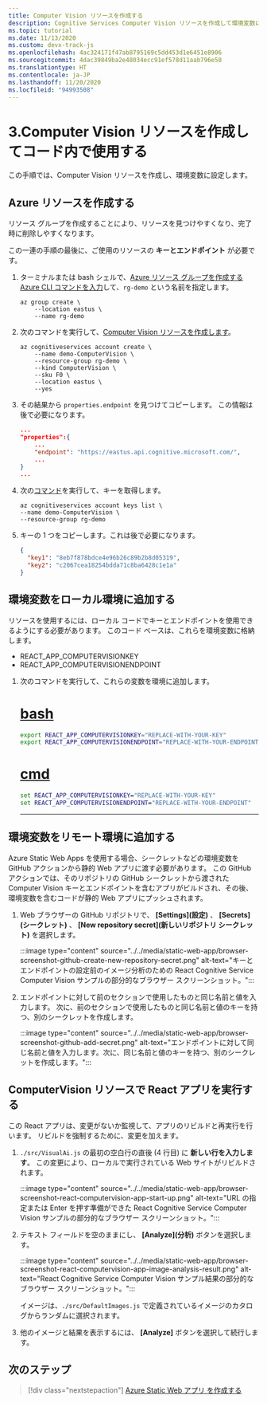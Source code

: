 ```yaml
---
title: Computer Vision リソースを作成する
description: Cognitive Services Computer Vision リソースを作成して環境変数に設定します。
ms.topic: tutorial
ms.date: 11/13/2020
ms.custom: devx-track-js
ms.openlocfilehash: 4ac324171f47ab8795169c5dd453d1e6451e8906
ms.sourcegitcommit: 4dac39849ba2e48034ecc91ef578d11aab796e58
ms.translationtype: HT
ms.contentlocale: ja-JP
ms.lasthandoff: 11/20/2020
ms.locfileid: "94993508"
---
```

# <a name="3-create-computer-vision-resource-and-use-in-code"></a>3.Computer Vision リソースを作成してコード内で使用する

この手順では、Computer Vision リソースを作成し、環境変数に設定します。 

## <a name="create-azure-resources"></a>Azure リソースを作成する

リソース グループを作成することにより、リソースを見つけやすくなり、完了時に削除しやすくなります。

この一連の手順の最後に、ご使用のリソースの **キーとエンドポイント** が必要です。

1. ターミナルまたは bash シェルで、[Azure リソース グループを作成する Azure CLI コマンドを入力](/cli/azure/group?view=azure-cli-latest#az_group_create)して、`rg-demo` という名前を指定します。

    ```azurecli
    az group create \
        --location eastus \
        --name rg-demo 
    ```
1. 次のコマンドを実行して、[Computer Vision リソースを作成します](/cli/azure/cognitiveservices/account?view=azure-cli-latest#az-cognitiveservices-account-create)。


    ```azurecli
    az cognitiveservices account create \
        --name demo-ComputerVision \
        --resource-group rg-demo \
        --kind ComputerVision \
        --sku F0 \
        --location eastus \
        --yes
    ```

1. その結果から `properties.endpoint` を見つけてコピーします。 この情報は後で必要になります。

    ```json
    ...
    "properties":{
        ...
        "endpoint": "https://eastus.api.cognitive.microsoft.com/",
        ...
    }
    ...
    ```

1. 次の[コマンド](/cli/azure/cognitiveservices/account/keys?view=azure-cli-latest#az-cognitiveservices-account-keys-list)を実行して、キーを取得します。 

    ```azurecli
    az cognitiveservices account keys list \
    --name demo-ComputerVision \
    --resource-group rg-demo
    ```

1. キーの 1 つをコピーします。これは後で必要になります。

    ```json
    {
      "key1": "8eb7f878bdce4e96b26c89b2b8d05319",
      "key2": "c2067cea18254bdda71c8ba6428c1e1a"
    }
    ```

## <a name="add-environment-variables-to-your-local-environment"></a>環境変数をローカル環境に追加する

リソースを使用するには、ローカル コードでキーとエンドポイントを使用できるようにする必要があります。 このコード ベースは、これらを環境変数に格納します。

* REACT_APP_COMPUTERVISIONKEY
* REACT_APP_COMPUTERVISIONENDPOINT 

1. 次のコマンドを実行して、これらの変数を環境に追加します。

    # <a name="bash"></a>[bash](#tab/bash)
    
    ```bash
    export REACT_APP_COMPUTERVISIONKEY="REPLACE-WITH-YOUR-KEY"
    export REACT_APP_COMPUTERVISIONENDPOINT="REPLACE-WITH-YOUR-ENDPOINT"
    ```
    
    # <a name="cmd"></a>[cmd](#tab/cmd)
    
    ```cmd
    set REACT_APP_COMPUTERVISIONKEY="REPLACE-WITH-YOUR-KEY"
    set REACT_APP_COMPUTERVISIONENDPOINT="REPLACE-WITH-YOUR-ENDPOINT"
    ```
    ---

## <a name="add-environment-variables-to-your-remote-environment"></a>環境変数をリモート環境に追加する

Azure Static Web Apps を使用する場合、シークレットなどの環境変数を GitHub アクションから静的 Web アプリに渡す必要があります。 この GitHub アクションでは、そのリポジトリの GitHub シークレットから渡された Computer Vision キーとエンドポイントを含むアプリがビルドされ、その後、環境変数を含むコードが静的 Web アプリにプッシュされます。

1. Web ブラウザーの GitHub リポジトリで、 **[Settings]\(設定\)** 、 **[Secrets]\(シークレット\)** 、 **[New repository secret]\(新しいリポジトリ シークレット\)** を選択します。

    :::image type="content" source="../../media/static-web-app/browser-screenshot-github-create-new-repository-secret.png" alt-text="キーとエンドポイントの設定前のイメージ分析のための React Cognitive Service Computer Vision サンプルの部分的なブラウザー スクリーンショット。":::

1. エンドポイントに対して前のセクションで使用したものと同じ名前と値を入力します。 次に、前のセクションで使用したものと同じ名前と値のキーを持つ、別のシークレットを作成します。 
    
    :::image type="content" source="../../media/static-web-app/browser-screenshot-github-add-secret.png" alt-text="エンドポイントに対して同じ名前と値を入力します。次に、同じ名前と値のキーを持つ、別のシークレットを作成します。":::

## <a name="run-react-app-with-computervision-resource"></a>ComputerVision リソースで React アプリを実行する

この React アプリは、変更がないか監視して、アプリのリビルドと再実行を行います。 リビルドを強制するために、変更を加えます。

1. `./src/VisualAi.js` の最初の空白行の直後 (4 行目) に **新しい行を入力します**。 この変更により、ローカルで実行されている Web サイトがリビルドされます。

    :::image type="content" source="../../media/static-web-app/browser-screenshot-react-computervision-app-start-up.png" alt-text="URL の指定または Enter を押す準備ができた React Cognitive Service Computer Vision サンプルの部分的なブラウザー スクリーンショット。":::

1. テキスト フィールドを空のままにし、 **[Analyze]\(分析\)** ボタンを選択します。 

    :::image type="content" source="../../media/static-web-app/browser-screenshot-react-computervision-app-image-analysis-result.png" alt-text="React Cognitive Service Computer Vision サンプル結果の部分的なブラウザー スクリーンショット。":::

    イメージは、`./src/DefaultImages.js` で定義されているイメージのカタログからランダムに選択されます。 

1. 他のイメージと結果を表示するには、 **[Analyze]** ボタンを選択して続行します。 

## <a name="next-step"></a>次のステップ

> [!div class="nextstepaction"]
> [Azure Static Web アプリ を作成する](create-static-web-app-visual-studio-code-extension.md)